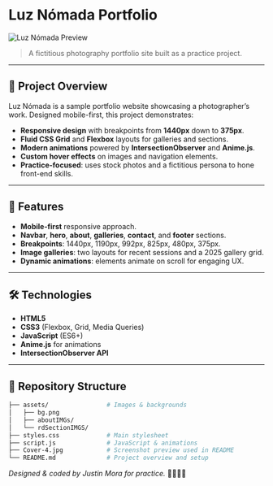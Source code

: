 # Luz Nómada Portfolio

![Luz Nómada Preview](LNwd.jpg)

> A fictitious photography portfolio site built as a practice project.

---

## 📖 Project Overview

Luz Nómada is a sample portfolio website showcasing a photographer’s work. Designed mobile-first, this project demonstrates:

- **Responsive design** with breakpoints from **1440px** down to **375px**.
- **Fluid CSS Grid** and **Flexbox** layouts for galleries and sections.
- **Modern animations** powered by **IntersectionObserver** and **Anime.js**.
- **Custom hover effects** on images and navigation elements.
- **Practice-focused**: uses stock photos and a fictitious persona to hone front-end skills.

---

## 🚀 Features

- **Mobile-first** responsive approach.  
- **Navbar**, **hero**, **about**, **galleries**, **contact**, and **footer** sections.  
- **Breakpoints**: 1440px, 1190px, 992px, 825px, 480px, 375px.  
- **Image galleries**: two layouts for recent sessions and a 2025 gallery grid.  
- **Dynamic animations**: elements animate on scroll for engaging UX.

---

## 🛠️ Technologies

- **HTML5**  
- **CSS3** (Flexbox, Grid, Media Queries)  
- **JavaScript** (ES6+)  
- **Anime.js** for animations  
- **IntersectionObserver API**

---

## 📂 Repository Structure

```bash
├── assets/                # Images & backgrounds
│   ├── bg.png
│   ├── aboutIMGs/
│   └── rdSectionIMGS/
├── styles.css             # Main stylesheet
├── script.js              # JavaScript & animations
├── Cover-4.jpg            # Screenshot preview used in README
└── README.md              # Project overview and setup

```


_Designed & coded by Justin Mora for practice._ 💚👨🏻‍💻
